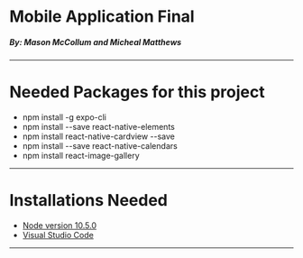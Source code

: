 # Mobile Application Final
##### By: Mason McCollum and Micheal Matthews 
---
# Needed Packages for this project
* npm install -g expo-cli
* npm install --save react-native-elements
* npm install react-native-cardview --save
* npm install --save react-native-calendars
* npm install react-image-gallery
---
# Installations Needed
* [Node version 10.5.0](https://nodejs.org/download/release/v10.15.0/win-x64/)
* [Visual Studio Code](https://code.visualstudio.com/docs/?dv=win)
---
